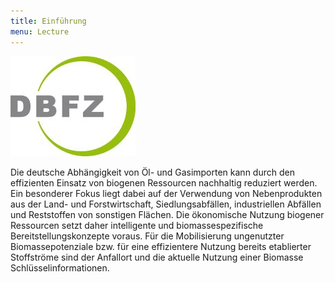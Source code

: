 ```yaml
---
title: Einführung
menu: Lecture
---
```


![](dfbz.jpg?resize=200,200)

Die deutsche Abhängigkeit von Öl- und Gasimporten kann durch den effizienten Einsatz von biogenen Ressourcen nachhaltig reduziert werden. Ein besonderer Fokus liegt dabei auf der Verwendung von Nebenprodukten aus der Land- und Forstwirtschaft, Siedlungsabfällen, industriellen Abfällen und Reststoffen von sonstigen Flächen. Die ökonomische Nutzung biogener Ressourcen setzt daher intelligente und biomassespezifische Bereitstellungskonzepte voraus. Für die Mobilisierung ungenutzter Biomassepotenziale bzw. für eine effizientere Nutzung bereits etablierter Stoffströme sind der Anfallort und die aktuelle Nutzung einer Biomasse Schlüsselinformationen.
